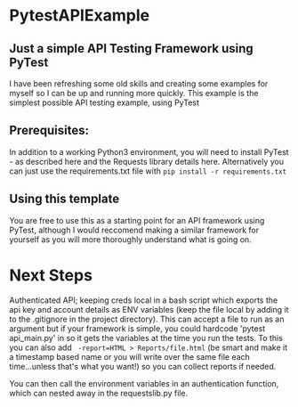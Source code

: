 # PytestAPIExample

## Just a simple API Testing Framework using PyTest

I have been refreshing some old skills and creating some examples for myself so I can be up and running more quickly. This example is the simplest possible API testing example, using PyTest

## Prerequisites:
In addition to a working Python3 environment, you will need to install PyTest - as described here and the Requests library details here. Alternatively you can just use the requirements.txt file with ``` pip install -r requirements.txt ```

## Using this template
You are free to use this as a starting point for an API framework using PyTest, although I would reccomend making a similar framework for yourself as you will more thoroughly understand what is going on.

# Next Steps

Authenticated API; keeping creds local in a bash script which exports the api key and account details as ENV variables (keep the file local by adding it to the .gitignore in the project directory). This can accept a file to run as an argument but if your framework is simple, you could hardcode 'pytest api_main.py' in so it gets the variables at the time you run the tests.
To this you can also add ``` -report=HTML > Reports/file.html``` (be smart and make it a timestamp based name or you will write over the same file each time...unless that's what you want!) so you can collect reports if needed.

You can then call the environment variables in an authentication function, which can nested away in the requestslib.py file.